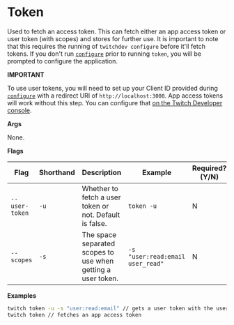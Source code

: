 # Token

Used to fetch an access token. This can fetch either an app access token or user token (with scopes) and stores for further use. It is important to note that this requires the running of `twitchdev configure` before it'll fetch tokens. If you don't run [`configure`](configure.md) prior to running `token`, you will be prompted to configure the application.

**IMPORTANT** 

To use user tokens, you will need to set up your Client ID provided during [`configure`](configure.md) with a redirect URI of `http://localhost:3000`. App access tokens will work without this step. You can configure that [on the Twitch Developer console](https://dev.twitch.tv/console).

**Args**

None.


**Flags**

| Flag           | Shorthand | Description                                                  | Example                          | Required? (Y/N) |
|----------------|-----------|--------------------------------------------------------------|----------------------------------|-----------------|
| `--user-token` | `-u`      | Whether to fetch a user token or not. Default is false.      | `token -u`                       | N               |
| `--scopes`     | `-s`      | The space separated scopes to use when getting a user token. | `-s "user:read:email user_read"` | N               |

**Examples**

```sh
twitch token -u -s "user:read:email" // gets a user token with the user:read:email scope
twitch token // fetches an app access token
```